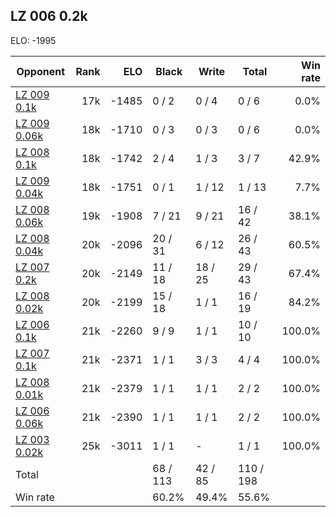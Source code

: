 ## LZ 006 0.2k ##

ELO: -1995

Opponent | Rank | ELO | Black | Write | Total | Win rate
---------|-----:|----:|-------|-------|-------|-------:
[LZ 009 0.1k](LZ%20009%200.1k.md) | 17k | -1485 | 0 / 2 | 0 / 4 | 0 / 6 | 0.0%
[LZ 009 0.06k](LZ%20009%200.06k.md) | 18k | -1710 | 0 / 3 | 0 / 3 | 0 / 6 | 0.0%
[LZ 008 0.1k](LZ%20008%200.1k.md) | 18k | -1742 | 2 / 4 | 1 / 3 | 3 / 7 | 42.9%
[LZ 009 0.04k](LZ%20009%200.04k.md) | 18k | -1751 | 0 / 1 | 1 / 12 | 1 / 13 | 7.7%
[LZ 008 0.06k](LZ%20008%200.06k.md) | 19k | -1908 | 7 / 21 | 9 / 21 | 16 / 42 | 38.1%
[LZ 008 0.04k](LZ%20008%200.04k.md) | 20k | -2096 | 20 / 31 | 6 / 12 | 26 / 43 | 60.5%
[LZ 007 0.2k](LZ%20007%200.2k.md) | 20k | -2149 | 11 / 18 | 18 / 25 | 29 / 43 | 67.4%
[LZ 008 0.02k](LZ%20008%200.02k.md) | 20k | -2199 | 15 / 18 | 1 / 1 | 16 / 19 | 84.2%
[LZ 006 0.1k](LZ%20006%200.1k.md) | 21k | -2260 | 9 / 9 | 1 / 1 | 10 / 10 | 100.0%
[LZ 007 0.1k](LZ%20007%200.1k.md) | 21k | -2371 | 1 / 1 | 3 / 3 | 4 / 4 | 100.0%
[LZ 008 0.01k](LZ%20008%200.01k.md) | 21k | -2379 | 1 / 1 | 1 / 1 | 2 / 2 | 100.0%
[LZ 006 0.06k](LZ%20006%200.06k.md) | 21k | -2390 | 1 / 1 | 1 / 1 | 2 / 2 | 100.0%
[LZ 003 0.02k](LZ%20003%200.02k.md) | 25k | -3011 | 1 / 1 | - | 1 / 1 | 100.0%
Total | | | 68 / 113 | 42 / 85 | 110 / 198 | 
Win rate| | | 60.2% | 49.4% | 55.6% | 
